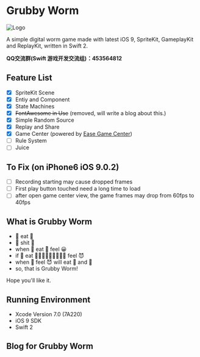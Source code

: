 # Grubby Worm

![Logo](./Grubby/Assets.xcassets/logo.imageset/logo.png)

A simple digital worm game made with latest iOS 9, SpriteKit, GameplayKit and ReplayKit, written in Swift 2.

**QQ交流群(Swift 游戏开发交流组)：453564812**

## Feature List

- [x] SpriteKit Scene
- [x] Entiy and Component
- [x] State Machines
- [x] ~~FontAwesome in Use~~ (removed, will write a blog about this.)
- [x] Simple Random Source
- [x] Replay and Share
- [x] Game Center (powered by [Ease Game Center](https://github.com/DaRkD0G/Easy-Game-Center-Swift))
- [ ] Rule System
- [ ] Juice

## To Fix (on iPhone6 iOS 9.0.2)

- [ ] Recording starting may cause dropped frames 
- [ ] First play button touched need a long time to load
- [ ] after open game center view, the game frames may drop from 60fps to 40fps

## What is Grubby Worm

- 🐛 eat 🍬 
- 🐛 shit 💩
- when 🐛 eat 🍬 feel 😀
- if 🐛 eat 🍬🍬🍬🍬🍬🍬🍬🍬🍬 feel 😈
- when 🐛 feel 😈 will eat 🍬 and 💩
- so, that is Grubby Worm!

Hope you'll like it.

## Running Environment

- Xcode Version 7.0 (7A220) 
- iOS 9 SDK
- Swift 2

## Blog for Grubby Worm